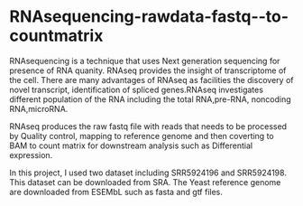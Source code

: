 # RNAsequencing-rawdata-fastq--to-countmatrix

RNAsequencing is a technique that uses Next generation sequencing for presence of RNA quanity. RNAseq provides the insight of transcriptome of the cell. There are many advantages of RNAseq as facilities the discovery of novel transcript, identification of spliced genes.RNAseq investigates different population of the RNA including the total RNA,pre-RNA, noncoding RNA,microRNA.

RNAseq produces the raw fastq file with reads that needs to be processed by Quality control, mapping to reference genome and then coverting to BAM to count matrix for downstream analysis such as Differential expression.

In this project, I used two dataset including SRR5924196 and SRR5924198. This dataset can be downloaded from SRA. The Yeast reference genome are downloaded from ESEMbL such as fasta and gtf files.
